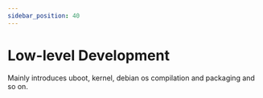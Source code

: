 ```yaml
---
sidebar_position: 40
---
```


# Low-level Development

Mainly introduces uboot, kernel, debian os compilation and packaging and so on.

<!-- <DocCardList /> -->
